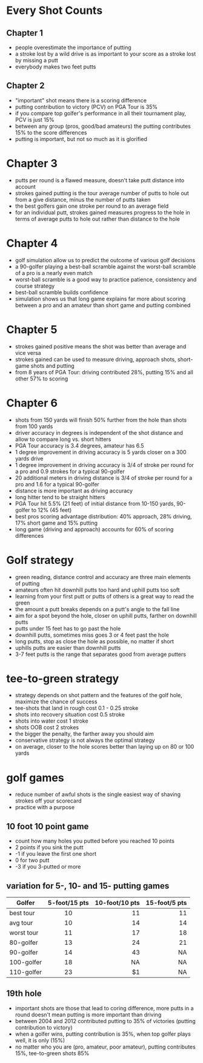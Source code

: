# Every Shot Counts

## Chapter 1
* people overestimate the importance of putting
* a stroke lost by a wild drive is as important to your score as a stroke lost by missing a putt
* everybody makes two feet putts

## Chapter 2
* "important" shot means there is a scoring difference
* putting contribution to victory (PCV) on PGA Tour is 35%
* if you compare top golfer's performance in all their tournament play, PCV is just 15%
* between any group (pros, good/bad amateurs) the putting contributes 15% to the score differences
* putting is important, but not so much as it is glorified

# Chapter 3
* putts per round is a flawed measure, doesn't take putt distance into account
* strokes gained putting is the tour average number of putts to hole out from a give distance, minus the number of putts taken
* the best golfers gain one stroke per round to an average field
* for an individual putt, strokes gained measures progress to the hole in terms of average putts to hole out rather than distance to the hole

# Chapter 4
* golf simulation allow us to predict the outcome of various golf decisions
* a 90-golfer playing a best-ball scramble against the worst-ball scramble of a pro is a nearly even match
* worst-ball scramble is a good way to practice patience, consistency and course strategy
* best-ball scramble builds confidence
* simulation shows us that long game explains far more about scoring between a pro and an amateur than short game and putting combined

# Chapter 5
* strokes gained positive means the shot was better than average and vice versa
* strokes gained can be used to measure driving, approach shots, short-game shots and putting
* from 8 years of PGA Tour: driving contributed 28%, putting 15% and all other 57% to scoring

# Chapter 6
* shots from 150 yards will finish 50% further from the hole than shots from 100 yards
* driver accuracy in degrees is independent of the shot distance and allow to compare long vs. short hitters
* PGA Tour accuracy is 3.4 degrees, amateur has 6.5
* 1 degree improvement in driving accuracy is 5 yards closer on a 300 yards drive
* 1 degree improvement in driving accuracy is 3/4 of stroke per round for a pro and 0.9 strokes for a typical 90-golfer
* 20 additional meters in driving distance is 3/4 of stroke per round for a pro and 1.6 for a typical 90-golfer
* distance is more important as driving accuracy
* long hitter tend to be straight hitters
* PGA Tour hit 5.5% (21 feet) of initial distance from 10-150 yards, 90-golfer to 12% (45 feet)
* best pros scoring advantage distribution: 40% approach, 28% driving, 17% short game and 15% putting
* long game (driving and approach) accounts for 60% of scoring differences

# Golf strategy
* green reading, distance control and accuracy are three main elements of putting
* amateurs often hit downhill putts too hard and uphill putts too soft
* learning from your first putt or putts of others is a great way to read the green
* the amount a putt breaks depends on a putt's angle to the fall line
* aim for a spot beyond the hole, closer on uphill putts, farther on downhill putts
* putts under 15 feet has to go past the hole
* downhill putts, sometimes miss goes 3 or 4 feet past the hole
* long putts, stop as close the hole as possible, no matter if short
* uphills putts are easier than downhill putts
* 3-7 feet putts is the range that separates good from average putters

# tee-to-green strategy
* strategy depends on shot pattern and the features of the golf hole, maximize the chance of success
* tee-shots that land in rough cost 0.1 - 0.25 stroke
* shots into recovery situation cost 0.5 stroke
* shots into water cost 1 stroke
* shots OOB cost 2 strokes
* the bigger the penalty, the farther away you should aim
* conservative strategy is not always the optimal strategy
* on average, closer to the hole scores better than laying up on 80 or 100 yards

# golf games
* reduce number of awful shots is the single easiest way of shaving strokes off your scorecard
* practice with a purpose

## 10 foot 10 point game
* count how many holes you putted before you reached 10 points
* 2 points if you sink the putt
* -1 if you leave the first one short
* 0 for two putt
* -3 if you 3-putted or more

## variation for 5-, 10- and 15- putting games

| Golfer        | 5-foot/15 pts | 10-foot/10 pts | 15-foot/5 pts  |
| ------------- |:-------------:| -----:|-----:|
| best tour      | 10 | 11 |11 |
| avg tour      | 10  |   14 |14 |
| worst tour |11      |    17 |18 |
| 80-golfer | 13      |    24 |21 |
| 90-golfer | 14      |    43 |NA |
| 100-golfer | 18      |    NA |NA |
| 110-golfer | 23      |    $1 |NA |


## 19th hole
* important shots are those that lead to coring difference, more putts in a round doesn't mean putting is more important than driving
* between 2004 and 2012 contributed putting to 35% of victories (putting contribution to victory)
* when a golfer wins, putting contribution is 35%, when top golfer plays well, it is only (15%)
* no matter who you are (pro, amateur, poor amateur), putting contributes 15%, tee-to-green shots 85%

